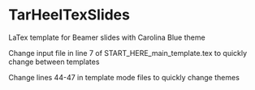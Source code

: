 # TarHeelTexSlides
LaTex template for Beamer slides with Carolina Blue theme

Change input file in line 7 of START_HERE_main_template.tex 
to quickly change between templates

Change lines 44-47 in template mode files to quickly change themes